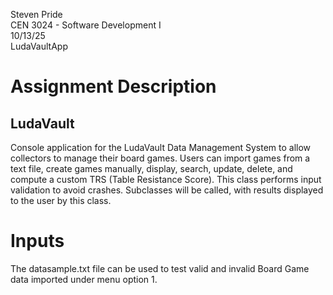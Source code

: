 Steven Pride<br>
CEN 3024 - Software Development I<br>
10/13/25<br>
LudaVaultApp<br>

# Assignment Description
## LudaVault
Console application for the LudaVault Data Management System to allow collectors to manage their board games.
Users can import games from a text file, create games manually, display, search, update, delete, and compute
a custom TRS (Table Resistance Score). This class performs input validation to avoid crashes. Subclasses will
be called, with results displayed to the user by this class.

# Inputs
The datasample.txt file can be used to test valid and invalid Board Game data imported under menu option 1.
